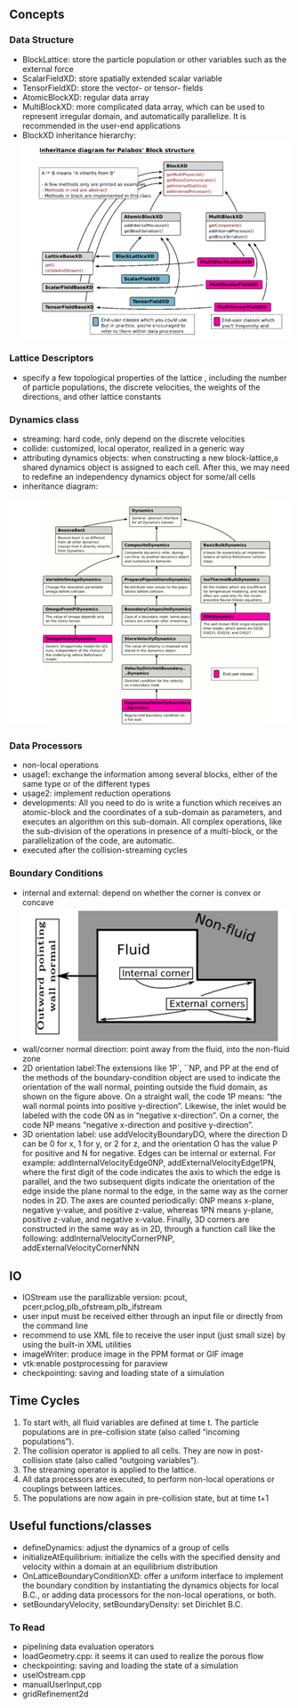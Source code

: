 ## Concepts

### Data Structure

- BlockLattice: store the particle population or other variables such as the external force
- ScalarFieldXD: store spatially extended scalar variable
- TensorFieldXD: store the vector- or tensor- fields
- AtomicBlockXD: regular data array
- MultiBlockXD: more complicated data array, which can be used to represent irregular domain, and automatically parallelize. It is recommended in the user-end applications
- BlockXD inheritance hierarchy:
  ![](images/progamming_guide_2020-10-12-21-53-15.png)

### Lattice Descriptors

- specify a few topological properties of the lattice , including the number of particle populations, the discrete velocities, the weights of the directions, and other
  lattice constants

### Dynamics class

- streaming: hard code, only depend on the discrete velocities
- collide: customized, local operator, realized in a generic way
- attributing dynamics objects: when constructing a new block-lattice,a shared dynamics object is assigned to each cell. After this, we may need to redefine an independency dynamics object for some/all cells
- inheritance diagram:

![](images/progamming_guide_2020-10-12-22-20-52.png)

### Data Processors

- non-local operations
- usage1: exchange the information among several blocks, either of the same type or of the different types
- usage2: implement reduction operations
- developments: All you need to do is write a function which receives an
  atomic-block and the coordinates of a sub-domain as parameters, and executes an algorithm on this sub-domain. All
  complex operations, like the sub-division of the operations in presence of a multi-block, or the parallelization of the code, are automatic.
- executed after the collision-streaming cycles

### Boundary Conditions

- internal and external: depend on whether the corner is convex or concave
  ![Sketch of internal and external corners and the normal direction](images/progamming_guide_2020-10-13-10-13-18.png)
- wall/corner normal direction: point away from the fluid, into the non-fluid zone
- 2D orientation label:The extensions like 1P`, ``NP, and PP at the end of the methods of the boundary-condition object are used to indicate the orientation of the wall normal, pointing outside the fluid domain, as shown on the figure above. On a straight wall, the code 1P means: “the wall normal points into positive y-direction”. Likewise, the inlet would be labeled with the code 0N as in “negative x-direction”. On a corner, the code NP means “negative x-direction and positive y-direction”.
- 3D orientation label: use addVelocityBoundaryDO, where the direction D can be 0 for x, 1 for y, or 2 for z, and the orientation O has the value P for positive and N for
  negative. Edges can be internal or external. For example: addInternalVelocityEdge0NP, addExternalVelocityEdge1PN, where the first digit of the code indicates the axis to which the edge is parallel, and the two subsequent digits indicate the orientation of the edge inside the plane normal to the edge, in the same way as the corner nodes in 2D. The axes
  are counted periodically: 0NP means x-plane, negative y-value, and positive z-value, whereas 1PN means y-plane, positive z-value, and negative x-value. Finally, 3D corners are constructed in the same way as in 2D, through a function call like the following: addInternalVelocityCornerPNP, addExternalVelocityCornerNNN

## IO

- IOStream use the parallizable version: pcout, pcerr,pclog,plb_ofstream,plb_ifstream
- user input must be received either through an input file or directly from the command line
- recommend to use XML file to receive the user input (just small size) by using the built-in XML utilities
- imageWriter: produce image in the PPM format or GIF image
- vtk:enable postprocessing for paraview
- checkpointing: saving and loading state of a simulation

## Time Cycles

1. To start with, all fluid variables are defined at time t. The particle populations are in pre-collision state (also called “incoming populations”).
2. The collision operator is applied to all cells. They are now in post-collision state (also called “outgoing variables”).
3. The streaming operator is applied to the lattice.
4. All data processors are executed, to perform non-local operations or couplings between lattices.
5. The populations are now again in pre-collision state, but at time t+1

## Useful functions/classes

- defineDynamics: adjust the dynamics of a group of cells
- initializeAtEquilibrium: initialize the cells with the specified density and velocity within a domain at an equilibrium distribution
- OnLatticeBoundaryConditionXD: offer a uniform interface to implement the boundary condition by instantiating the dynamics objects for local B.C., or adding data processors for the non-local operations, or both.
- setBoundaryVelocity, setBoundaryDensity: set Dirichlet B.C.

### To Read

- pipelining data evaluation operators
- loadGeometry.cpp: it seems it can used to realize the porous flow
- checkpointing: saving and loading the state of a simulation
- useIOstream.cpp
- manualUserInput,cpp
- gridRefinement2d
